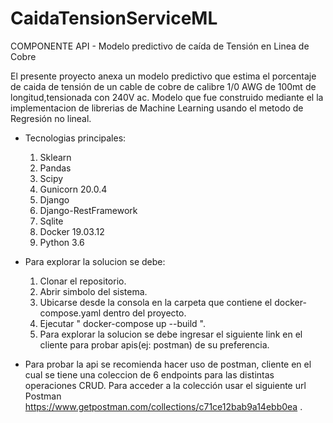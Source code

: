 # CaidaTensionServiceML
COMPONENTE API - Modelo predictivo de caída de Tensión en Linea de Cobre

El presente proyecto anexa un modelo predictivo que estima el porcentaje de caida de tensión de un cable de cobre de calibre 1/0 AWG
de 100mt de longitud,tensionada con 240V ac. Modelo que fue construido mediante el la implementacion de librerias de Machine Learning usando el metodo de Regresión no lineal.

- Tecnologias principales:
  1. Sklearn
  2. Pandas
  3. Scipy
  3. Gunicorn 20.0.4
  4. Django
  5. Django-RestFramework
  6. Sqlite
  7. Docker 19.03.12 
  8. Python 3.6
  
- Para explorar la solucion se debe:
  1. Clonar el repositorio.
  2. Abrir simbolo del sistema.
  3. Ubicarse desde la consola en la carpeta que contiene el docker-compose.yaml dentro del proyecto.
  4. Ejecutar " docker-compose up --build ".
  5. Para explorar la solucion se debe ingresar el siguiente link en el cliente para probar apis(ej: postman) de su preferencia.
  
- Para probar la api se recomienda hacer uso de postman, cliente en el cual se tiene una coleccion de 6 endpoints para las distintas operaciones CRUD. Para acceder a la colección usar el siguiente url Postman https://www.getpostman.com/collections/c71ce12bab9a14ebb0ea .
